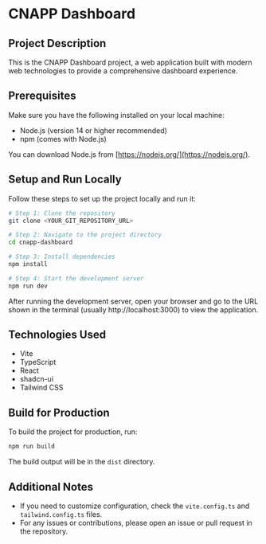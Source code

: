 # CNAPP Dashboard

## Project Description

This is the CNAPP Dashboard project, a web application built with modern web technologies to provide a comprehensive dashboard experience.

## Prerequisites

Make sure you have the following installed on your local machine:

- Node.js (version 14 or higher recommended)
- npm (comes with Node.js)

You can download Node.js from [https://nodejs.org/](https://nodejs.org/).

## Setup and Run Locally

Follow these steps to set up the project locally and run it:

```sh
# Step 1: Clone the repository
git clone <YOUR_GIT_REPOSITORY_URL>

# Step 2: Navigate to the project directory
cd cnapp-dashboard

# Step 3: Install dependencies
npm install

# Step 4: Start the development server
npm run dev
```

After running the development server, open your browser and go to the URL shown in the terminal (usually http://localhost:3000) to view the application.

## Technologies Used

- Vite
- TypeScript
- React
- shadcn-ui
- Tailwind CSS

## Build for Production

To build the project for production, run:

```sh
npm run build
```

The build output will be in the `dist` directory.

## Additional Notes

- If you need to customize configuration, check the `vite.config.ts` and `tailwind.config.ts` files.
- For any issues or contributions, please open an issue or pull request in the repository.
